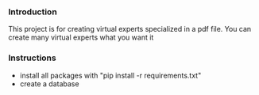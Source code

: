 ### Introduction
This project is for creating virtual experts specialized in a pdf file. You can create many virtual experts what you want it

### Instructions
- install all packages with "pip install -r requirements.txt"
- create a database
